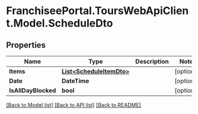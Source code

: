 # FranchiseePortal.ToursWebApiClient.Model.ScheduleDto

## Properties

Name | Type | Description | Notes
------------ | ------------- | ------------- | -------------
**Items** | [**List&lt;ScheduleItemDto&gt;**](ScheduleItemDto.md) |  | [optional] 
**Date** | **DateTime** |  | [optional] 
**IsAllDayBlocked** | **bool** |  | [optional] 

[[Back to Model list]](../README.md#documentation-for-models) [[Back to API list]](../README.md#documentation-for-api-endpoints) [[Back to README]](../README.md)

